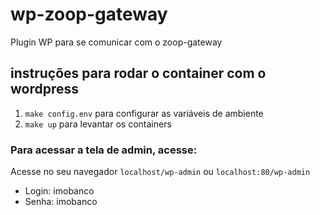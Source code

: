 # wp-zoop-gateway

Plugin WP para se comunicar com o zoop-gateway

## instruções para rodar o container com o wordpress
1. `make config.env` para configurar as variáveis de ambiente
2. `make up` para levantar os containers

### Para acessar a tela de admin, acesse:

Acesse no seu navegador `localhost/wp-admin` ou `localhost:80/wp-admin`

- Login: imobanco
- Senha: imobanco
